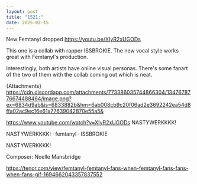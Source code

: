 ```yaml
---
layout: post
title: "1521:"
date: 2025-02-15
---
```


New Femtanyl dropped
https://youtu.be/XIyR2xUGODs

This one is a collab with rapper ISSBROKIE. The new vocal style works great with Femtanyl's production.

Interestingly, both artists have online visual personas. There's some fanart of the two of them with the collab coming out which is neat.

{Attachments}
https://cdn.discordapp.com/attachments/773386035744866304/1347678776674488464/image.png?ex=6834d9ab&is=6833882b&hm=6ab008cb9c20f06ad2e3692242ea54d8ffa02ac9ec16e61a77639042870e55a5&

https://www.youtube.com/watch?v=XIyR2xUGODs
NASTYWERKKKK!

NASTYWERKKKK! · femtanyl · ISSBROKIE

NASTYWERKKKK!



Composer: Noelle Mansbridge



https://tenor.com/view/femtanyl-femtanyl-fans-when-femtanyl-fans-fans-when-fans-gif-1694662043357837552
